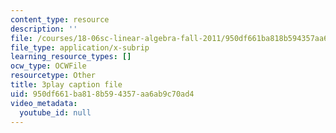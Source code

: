 ```yaml
---
content_type: resource
description: ''
file: /courses/18-06sc-linear-algebra-fall-2011/950df661ba818b594357aa6ab9c70ad4_vF7eyJ2g3kU.srt
file_type: application/x-subrip
learning_resource_types: []
ocw_type: OCWFile
resourcetype: Other
title: 3play caption file
uid: 950df661-ba81-8b59-4357-aa6ab9c70ad4
video_metadata:
  youtube_id: null
---
```

